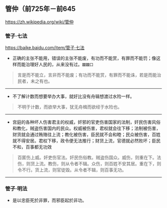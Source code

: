 ## 管仲（前725年－前645
https://zh.wikipedia.org/wiki/管仲
### 管子·七法
https://baike.baidu.com/item/管子·七法
- 正确的主张不能用，错误的主张不能废，有功而不能赏，有罪而不能罚；像这样而能治理好人民的，从来没有过。`龖龖囗`
>言是而不能立，言非而不能废；有功而不能赏，有罪而不能诛，若是而能治民者，未之有也。
---
- 不了解计数而想要举办大事，就好比没有舟辑想渡过水险一样。
>不明于计数，而欲举大事，犹无舟楫而欲经于水险也。
---
- 宫庭的各种坏人伤害君主的权威，奸邪的官吏伤害国家的法制，奸民伤害风俗和教化，贼盗伤害国内的民众。权威被伤害，君权就会往下移；法制被伤害，财货就会通过贿赂往上流；教化被伤害，臣民就不会和睦；民众被伤害，百姓就不得安居。君权下移，政令便无法推行；财货上流，官德就必然败坏；臣民不和，百事都无功效
>百匿伤上威。奸吏伤官法。奸民伤俗教。贼盗伤国众。威伤，则重在下。法伤，则货上流。教伤，则从令者不辑。众伤，则百姓不安其居。重在下，则令不行。货上流，则官徒毁。从令者不辑，则百事无功。
---
### 管子·明法
- 是以忠臣死於非罪，而邪臣起於非功。